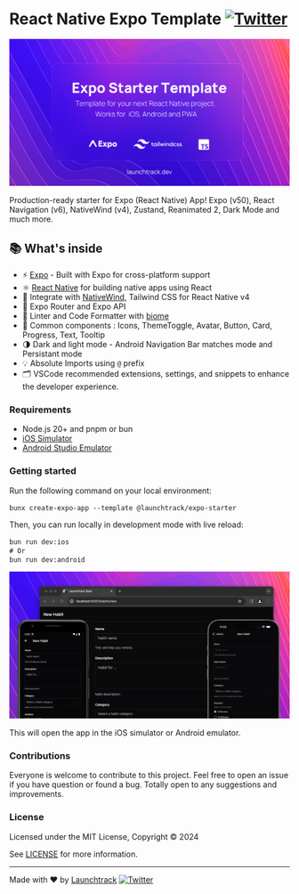 # React Native Expo Template  [![Twitter](https://img.shields.io/twitter/url/https/twitter.com/cloudposse.svg?style=social&label=Follow%20%40younes0x53)](https://twitter.com/younes0x53)

<p align="center">
  <a href="https://launchtrack.dev/"><img src="assets/github-banner.png?raw=true" alt="React Native Expo Starter Template"></a>
</p>

Production-ready starter for Expo (React Native) App! Expo (v50), React Navigation (v6), NativeWind (v4), Zustand, Reanimated 2, Dark Mode and much more.


## 📚 What's inside

- ⚡ [Expo](https://expo.dev) - Built with Expo for cross-platform support
- ⚛️ [React Native](https://reactnative.dev) for building native apps using React
- 💎 Integrate with [NativeWind](https://www.nativewind.dev), Tailwind CSS for React Native v4
- 📁 Expo Router and Expo API
- 📏 Linter and Code Formatter with [biome](https://biomejs.dev/)
- 🎨 Common components : Icons, ThemeToggle, Avatar, Button, Card, Progress, Text, Tooltip
- 🌗 Dark and light mode - Android Navigation Bar matches mode and Persistant mode
- 💡 Absolute Imports using `@` prefix
- 🗂 VSCode recommended extensions, settings, and snippets to enhance the developer experience.

### Requirements

- Node.js 20+ and pnpm or bun
- [iOS Simulator](https://docs.expo.dev/workflow/ios-simulator/)
- [Android Studio Emulator](https://docs.expo.dev/workflow/android-studio-emulator/)

### Getting started

Run the following command on your local environment:

```shell
bunx create-expo-app --template @launchtrack/expo-starter
```

Then, you can run locally in development mode with live reload:

```shell
bun run dev:ios
# Or
bun run dev:android
```

<p align="center">
  <a href="https://launchtrack.dev/"><img src="assets/preview-banner.png?raw=true" alt="React Native Expo Starter Template"></a>
</p>

This will open the app in the iOS simulator or Android emulator.

### Contributions

Everyone is welcome to contribute to this project. Feel free to open an issue if you have question or found a bug. Totally open to any suggestions and improvements.

### License

Licensed under the MIT License, Copyright © 2024

See [LICENSE](LICENSE) for more information.

---

Made with ♥ by [Launchtrack](https://launchtrack.dev) [![Twitter](https://img.shields.io/twitter/url/https/twitter.com/cloudposse.svg?style=social&label=Follow%20%40younes200)](https://twitter.com/younes200)

